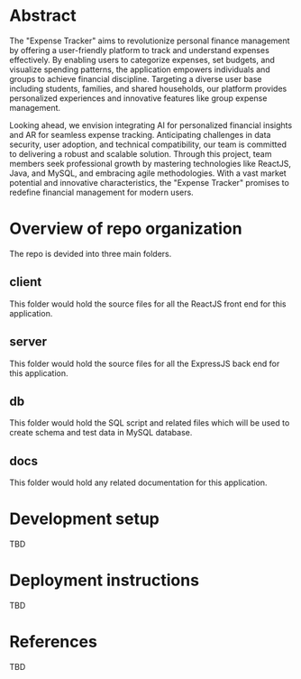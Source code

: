 # Abstract

The "Expense Tracker" aims to revolutionize personal finance management by offering a user-friendly platform to track and understand expenses effectively. By enabling users to categorize expenses, set budgets, and visualize spending patterns, the application empowers individuals and groups to achieve financial discipline. Targeting a diverse user base including students, families, and shared households, our platform provides personalized experiences and innovative features like group expense management. 

Looking ahead, we envision integrating AI for personalized financial insights and AR for seamless expense tracking. Anticipating challenges in data security, user adoption, and technical compatibility, our team is committed to delivering a robust and scalable solution. Through this project, team members seek professional growth by mastering technologies like ReactJS, Java, and MySQL, and embracing agile methodologies. With a vast market potential and innovative characteristics, the "Expense Tracker" promises to redefine financial management for modern users.

# Overview of repo organization

The repo is devided into three main folders.

## client

This folder would hold the source files for all the ReactJS front end for this application.

## server

This folder would hold the source files for all the ExpressJS back end for this application.

## db

This folder would hold the SQL script and related files which will be used to create schema and test data in MySQL database.

## docs

This folder would hold any related documentation for this application.

# Development setup
TBD

# Deployment instructions
TBD

# References
TBD
